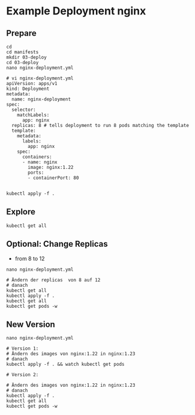 # Example Deployment nginx 

## Prepare 

```
cd 
cd manifests 
mkdir 03-deploy 
cd 03-deploy 
nano nginx-deployment.yml 
```

```
# vi nginx-deployment.yml 
apiVersion: apps/v1
kind: Deployment
metadata:
  name: nginx-deployment
spec:
  selector:
    matchLabels:
      app: nginx
  replicas: 8 # tells deployment to run 8 pods matching the template
  template:
    metadata:
      labels:
        app: nginx
    spec:
      containers:
      - name: nginx
        image: nginx:1.22
        ports:
        - containerPort: 80
        
```

```
kubectl apply -f . 
```

## Explore 

```
kubectl get all
```

## Optional: Change Replicas 

  * from 8 to 12

```
nano nginx-deployment.yml 
```

```
# Ändern der replicas  von 8 auf 12 
# danach
kubectl get all 
kubectl apply -f .
kubectl get all 
kubectl get pods -w

```


## New Version 

```
nano nginx-deployment.yml 
```

```
# Version 1:
# Ändern des images von nginx:1.22 in nginx:1.23
# danach 
kubectl apply -f . && watch kubectl get pods 
```


```
# Version 2: 

# Ändern des images von nginx:1.22 in nginx:1.23
# danach 
kubectl apply -f .
kubectl get all 
kubectl get pods -w


```

